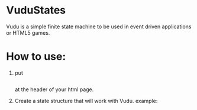 VuduStates
==========

Vudu is a simple finite state machine to be used in event driven applications or HTML5 games. 




How to use:
============

1. put <pre><script src="VuduStateMachine.js"></script></pre> at the header of your html page.

2. Create a state structure that will work with Vudu. 
    example:
    
